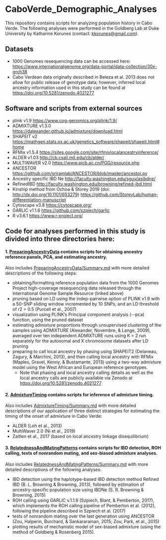 # CaboVerde_Demographic_Analyses
This repository contains scripts for analyzing population history in Cabo Verde. The following analyses were performed in the Goldberg Lab at Duke University by Katharine Korunes (contact: kkorunes@gmail.com). 

## Datasets
- 1000 Genomes resequencing data can be accessed here: https://www.internationalgenome.org/data-portal/data-collection/30x-grch38 
- Cabo Verdean data originally described in Beleza et al. 2013 does not allow for public release of genotype data; however, inferred local ancestry information used in this study can be found at https://doi.org/10.5281/zenodo.4021277

## Software and scripts from external sources
- plink v1.9 https://www.cog-genomics.org/plink/1.9/
- ADMIXTURE v1.3.0 https://dalexander.github.io/admixture/download.html
- SHAPEIT v2 https://mathgen.stats.ox.ac.uk/genetics_software/shapeit/shapeit.html#home
- RFMix v1.5.4 https://sites.google.com/site/rfmixlocalancestryinference/
- ALDER  v1.03 http://cb.csail.mit.edu/cb/alder/
- MULTIWAVER v2.0 https://www.picb.ac.cn/PGG/resource.php
- ANCESTOR https://github.com/sriramlab/ANCESTOR/blob/master/ancestor.py
- Ancestry specific IBD Ne http://faculty.washington.edu/sguy/asibdne/
- RefinedIBD http://faculty.washington.edu/browning/refined-ibd.html
- Kinship method from Ochoa & Storey 2019 (doi: http://dx.doi.org/10.1101/653279) https://github.com/StoreyLab/human-differentiation-manuscript
- Cytoscape v3.8 https://cytoscape.org/
- GARLIC v1.1.6 https://github.com/szpiech/garlic
- R v3.6.1 https://www.r-project.org/

## Code for analyses performed in this study is divided into three directories here:
#### 1. [PreparingAncestryData](./PreparingAncestryData) contains scripts for obtaining ancestry reference panels, PCA, and estimating ancestry.
Also includes [PreparingAncestryData/Summary.md](./PreparingAncestryData/Summary.md) with more detailed descriptions of the following steps:
* obtaining/formatting reference population data from the 1000 Genomes Project high-coverage resequencing data released through the International Genome Sample Resource (linked above)
* pruning based on LD using the indep-pairwise option of PLINK v1.9 with a 50-SNP sliding window incremented by 10 SNPs, and an LD threshold of r2 = 0.5 (Purcell et al., 2007)
* visualization using PLINK’s Principal component analysis (--pca) function, using the pruned dataset
* estimating admixture proportions through unsupervised clustering of the samples using ADMIXTURE (Alexander, Novembre, & Lange, 2009), averaged over ten independent ADMIXTURE runs using K = 2 run separately for the autosomal and X chromosome datasets after LD pruning
* preparing to call local ancestry by phasing using SHAPEIT2 (Delaneau, Zagury, & Marchini, 2013), and then calling local ancestry with RFMix (Maples, Gravel, Kenny, & Bustamante, 2013) using a two-way admixture model using the West African and European reference genotypes. 
  * Note that phasing and local ancestry calling details as well as the local ancestry calls are publicly available via Zenodo at https://doi.org/10.5281/zenodo.4021277

#### 2. [AdmixtureTiming](./AdmixtureTiming) contains scripts for inference of admixture timing.
Also includes [AdmixtureTiming/Summary.md](./AdmixtureTiming/Summary.md) with more detailed descriptions of our application of three distinct strategies for estimating the timing of the onset of admixture in Cabo Verde: 
* ALDER (Loh et al., 2013)
* MultiWaver 2.0 (Ni et al., 2019)
* Zaitlen et al., 2017 (based on local ancestry linkage disequilibrium) 

#### 3. [RelatednessAndMatingPatterns](./RelatednessAndMatingPatterns) contains scripts for IBD detection, ROH calling, tests of nonrandom mating, and sex-biased admixture analyses.
Also includes [RelatednessAndMatingPatterns/Summary.md](./RelatednessAndMatingPatterns/Summary.md) with more detailed descriptions of the following analyses:
* IBD detection using the haplotype-based IBD detection method Refined IBD (B. L. Browning & Browning, 2013), followed by estimation of ancestry-specific population size using IBDNe (S. R. Browning & Browning, 2015)
* ROH calling using GARLIC v.1.1.6 (Szpiech, Blant, & Pemberton, 2017), which implements the ROH calling pipeline of Pemberton et al. (2012), following the pipeline described in Szpiech et al. (2017)
* tests of nonrandom mating over the last generation using ANCESTOR (Zou, Halperin, Burchard, & Sankararaman, 2015; Zou, Park, et al., 2015) 
* plotting results of mechanistic model of sex-biased admixture (using the method of Goldberg & Rosenberg 2015).

